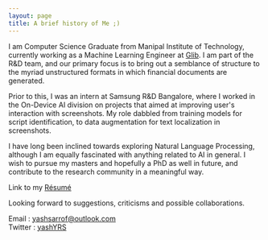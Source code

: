 ```yaml
---
layout: page
title: A brief history of Me ;)
---
```


I am Computer Science Graduate from Manipal Institute of Technology, currently working as a Machine Learning Engineer at [Glib](https://glib.ai/). I am part of the R&D team, and our primary focus is to bring out a semblance of structure to the myriad unstructured formats in which financial documents are generated.

Prior to this, I was an intern at Samsung R&D Bangalore, where I worked in the On-Device AI division on projects that aimed at improving user's interaction with screenshots. My role dabbled from training models for script identification, to data augmentation for text localization in screenshots.

I have long been inclined towards exploring Natural Language Processing, although I am equally fascinated with anything related to AI in general. I wish to pursue my masters and hopefully a PhD as well in future, and contribute to the research community in a meaningful way. 

Link to my [Résumé](https://github.com/yashYRS/yashYRS.github.io/raw/master/cv.pdf)


Looking forward to suggestions, criticisms and possible collaborations.

Email : yashsarrof@outlook.com<br>
Twitter : [yashYRS](https://twitter.com/yashyrs)